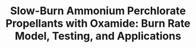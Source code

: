 ---
title: "Slow-Burn Ammonium Perchlorate Propellants with Oxamide: Burn Rate Model, Testing, and Applications"
excerpt: 'Matthew T. Vernacchia, Kelly J. Mathesius, and R. J. Hansman. "Slow-Burn Ammonium Perchlorate Propellants with Oxamide: Burn Rate Model, Testing, and Applications". In: Journal of Propulsion and Power 37.5 (2021).'
# nolink: true
link: https://doi.org/10.2514/1.B38106
order: 2
---